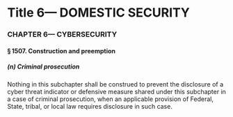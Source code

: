 
# Title 6— DOMESTIC SECURITY
### CHAPTER 6— CYBERSECURITY
#### § 1507. Construction and preemption
##### (n) Criminal prosecution

Nothing in this subchapter shall be construed to prevent the disclosure of a cyber threat indicator or defensive measure shared under this subchapter in a case of criminal prosecution, when an applicable provision of Federal, State, tribal, or local law requires disclosure in such case.

